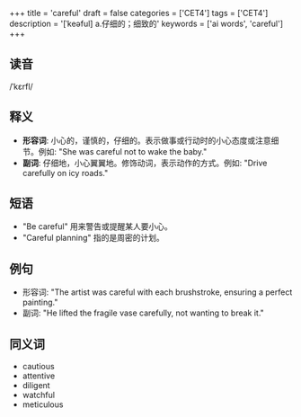 +++
title = 'careful'
draft = false
categories = ['CET4']
tags = ['CET4']
description = '[ˈkeəful] a.仔细的；细致的'
keywords = ['ai words', 'careful']
+++

## 读音
/ˈkɛrfl/

## 释义
- **形容词**: 小心的，谨慎的，仔细的。表示做事或行动时的小心态度或注意细节。例如: "She was careful not to wake the baby."
- **副词**: 仔细地，小心翼翼地。修饰动词，表示动作的方式。例如: "Drive carefully on icy roads."

## 短语
- "Be careful" 用来警告或提醒某人要小心。
- "Careful planning" 指的是周密的计划。

## 例句
- 形容词: "The artist was careful with each brushstroke, ensuring a perfect painting."
- 副词: "He lifted the fragile vase carefully, not wanting to break it."

## 同义词
- cautious
- attentive
- diligent
- watchful
- meticulous

